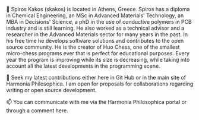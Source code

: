 👀 Spiros Kakos (skakos) is located in Athens, Greece. Spiros has a diploma in Chemical Engineering, an MSc in Advanced Materials' Technology, an MBA in Decisions' Science, a phD in the use of conductive polymers in PCB industry and is still learning. He also worked as a technical advisor and a researcher in the Advanced Materials sector for many years in the past. In his free time he develops software solutions and contributes to the open source community. He is the creator of Huo Chess, one of the smallest micro-chess programs ever that is perfect for educational purposes. Every year the program is improving while its size is decreasing, while taking into account all the latest developments in the programming scene.

🌱 Seek my latest contributions either here in Git Hub or in the main site of Harmonia Philosophica. I am open for proposals for collaborations regarding writing or open source development.

📫 You can communicate with me via the Harmonia Philosophica portal or through a comment here.

<!---
skakos/skakos is a ✨ special ✨ repository because its `README.md` (this file) appears on your GitHub profile.
You can click the Preview link to take a look at your changes.
--->
